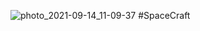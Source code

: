 ![photo_2021-09-14_11-09-37](https://user-images.githubusercontent.com/80619179/133208564-eae2caed-7cb2-43b7-8972-68c238f69702.jpg)
#SpaceCraft
